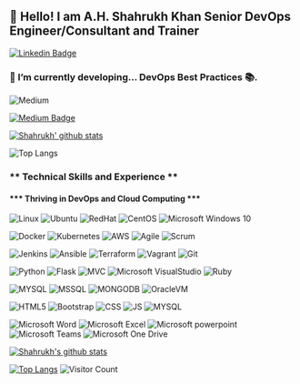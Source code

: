 ## 👋 Hello! I am A.H. Shahrukh Khan Senior DevOps Engineer/Consultant and Trainer  

[![Linkedin Badge](https://img.shields.io/badge/-LinkedIn-blue?style=flat&logo=LinkedIn&logoColor=white)](https://www.linkedin.com/in/a-h-shahrukh-khan/)

### 🔭 I’m currently developing... DevOps Best Practices :books:.
![Medium](https://img.shields.io/badge/-Medium-E95420?style=flat&logo=Medium&logoColor=black)

[![Medium Badge](https://img.shields.io/badge/-Medium-000?style=flat&logo=Medium&logoColor=white)](https://medium.com/@ahshahkhan/devops-culture-and-cicd-3761cfc62450)
 


[![Shahrukh' github stats](https://github-readme-stats.vercel.app/api?username=khanmaster&show_icons=true&theme=synthwave)](https://github.com/naistangz/github-readme-stats)

![Top Langs](https://github-readme-stats.vercel.app/api/top-langs/?username=khanmaster&hide=TeX&layout=compact)
    
 ### ** Technical Skills and Experience **
####  *** Thriving in DevOps and Cloud Computing ***
![Linux](https://img.shields.io/badge/-Linux-FCC624?style=flat&logo=Linux&logoColor=black)
![Ubuntu](https://img.shields.io/badge/-Ubuntu-E95420?style=flat&logo=Ubuntu&logoColor=white)
![RedHat](https://img.shields.io/badge/-RedHat-E95420?style=flat&logo=RedHat&logoColor=white)
![CentOS](https://img.shields.io/badge/-CentOS-FCC624?style=flat&logo=CentOS&logoColor=black)
![Microsoft Windows 10](https://img.shields.io/badge/-Microsoft%20Windows-6264A7?style=flat&logo=Microsoft%20Windows&logoColor=microsoft-windows)

![Docker](https://img.shields.io/badge/-Docker-2496ED?style=flat&logo=Docker&logoColor=white)
![Kubernetes](https://img.shields.io/badge/-Kubernetes-2496ED?style=flat&logo=Kubernetes&logoColor=white)
![AWS](https://img.shields.io/badge/-Amazon%20AWS-232F3E?style=flat&logo=Amazon%20AWS&logoColor=White)
![Agile](https://img.shields.io/badge/-Agile-2496ED?style=flat&logo=Agile&logoColor=white)
![Scrum](https://img.shields.io/badge/-Scrum-2496ED?style=flat&logo=Scrum&logoColor=white)


![Jenkins](https://img.shields.io/badge/-Jenkins-D24939?style=flat&logo=Jenkins&logoColor=white)
![Ansible](https://img.shields.io/badge/-Ansible-EE0000?style=flat&logo=Ansible&logoColor=white)
![Terraform](https://img.shields.io/badge/-Terraform-623Ce4?style=flat&logo=Terraform&logoColor=white)
![Vagrant](https://img.shields.io/badge/-Vagrant-1563FF?style=flat&logo=Vagrant&logoColor=white)
![Git](https://img.shields.io/badge/-Git-F05032?style=flat&logo=Git&logoColor=white)

![Python](https://img.shields.io/badge/-Python-3776AB?style=flat&logo=python&logoColor=yellow)
![Flask](https://img.shields.io/badge/-Flask-0d7963?style=flat&logo=flask&logoColor=white)
![MVC](https://img.shields.io/badge/-MVC-3776AB?style=flat&logo=MVC&logoColor=yellow)
![Microsoft VisualStudio](https://img.shields.io/badge/-Visual%20Studio-5C2D91?style=flat&logo=Visual%20Studio&logoColor=white)
![Ruby](https://img.shields.io/badge/-Ruby-CC342D?style=flat&logo=Ruby&logoColor=white)

![MYSQL](https://img.shields.io/badge/-MySQL-4479A1?style=flat&logo=MySQL&logoColor=white)
![MSSQL](https://img.shields.io/badge/-MicrosoftSQLServer-CC2927?style=flat&logo=Microsoft%20SQL%20Server&logoColor=white)
![MONGODB](https://img.shields.io/badge/-MONGODB-4479A1?style=flat&logo=MONGODB&logoColor=white)
![OracleVM](https://img.shields.io/badge/-OracleVM-F80000?style=flat&logo=Oracle&logoColor=white)

![HTML5](https://img.shields.io/badge/-HTML5-E34F26?style=flat&logo=html5&logoColor=white)
![Bootstrap](https://img.shields.io/badge/-Bootstrap-563D7C?style=flat&logo=bootstrap&logoColor=white)
![CSS](https://img.shields.io/badge/-CSS3-1572B6?style=flat&logo=css3&logoColor=white)
![JS](https://img.shields.io/badge/-JavaScript-black?style=flat&logo=javascript&logoColor=eed718)
![MYSQL](https://img.shields.io/badge/-MySQL-4479A1?style=flat&logo=MySQL&logoColor=white)

![Microsoft Word](https://img.shields.io/badge/-Microsoft%20Word-164ead?style=flat&logo=microsoft%20word)
![Microsoft Excel](https://img.shields.io/badge/-Microsoft%20Excel-026f39?style=flat&logo=microsoft%20excel)
![Microsoft powerpoint](https://img.shields.io/badge/-Microsoft%20PowerPoint-b9361a?style=flat&logo=microsoft%20powerpoint)
![Microsoft Teams](https://img.shields.io/badge/-Microsoft%20Teams-6264A7?style=flat&logo=Microsoft%20Teams&logoColor=white)
![Microsoft One Drive](https://img.shields.io/badge/-Microsoft%20OneDrive-0078D4?style=flat&logo=Microsoft%20OneDrive&logoColor=white)

[![Shahrukh's github stats](https://github-readme-stats.vercel.app/api?username=khanmaster)](https://github.com/khanmaster/github-readme-stats)

[![Top Langs](https://github-readme-stats.vercel.app/api/top-langs/?username=khanmaster)](https://github.com/khanmaster/github-readme-stats)
![Visitor Count](https://profile-counter.glitch.me/khanmaster/count.svg)

